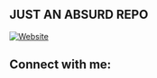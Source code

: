## JUST AN ABSURD REPO
[![Website](https://img.shields.io/badge/INSTAGRAM-%3E-lightgrey?style=for-the-badge&logo=instagram)](https://instagram.com/nyek_)

## Connect with me:

<!-- [<img align="left" alt="codeSTACKr | Instagram" width="22px" src="https://cdn.jsdelivr.net/npm/simple-icons@v3/icons/instagram.svg" />][instagram]-->

<br />

[telegram]: https://t.me/maHamma
[instagram]: https://instagram.com/nyek_

<!---
Hamma-nyk/Hamma-nyk is a ✨ special ✨ repository because its `README.md` (this file) appears on your GitHub profile.
You can click the Preview link to take a look at your changes.
--->

